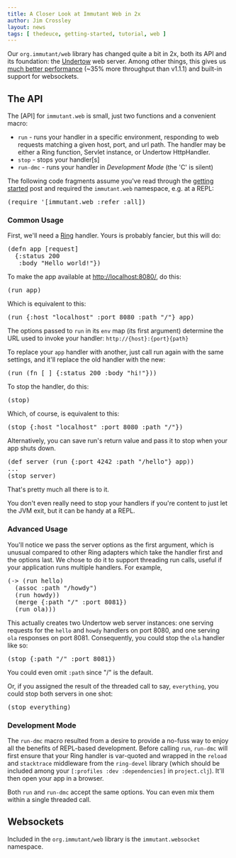 ```yaml
---
title: A Closer Look at Immutant Web in 2x
author: Jim Crossley
layout: news
tags: [ thedeuce, getting-started, tutorial, web ]
---
```


Our `org.immutant/web` library has changed quite a bit in 2x, both its
API and its foundation: the [Undertow] web server. Among other things,
this gives us
[much better performance](https://github.com/ptaoussanis/clojure-web-server-benchmarks)
(~35% more throughput than v1.1.1) and built-in support for
websockets.

## The API

The [API] for `immutant.web` is small, just two functions and a
convenient macro:

* `run` - runs your handler in a specific environment, responding to
  web requests matching a given host, port, and url path. The handler
  may be either a Ring function, Servlet instance, or Undertow
  HttpHandler.
* `stop` - stops your handler[s]
* `run-dmc` - runs your handler in *Development Mode* (the 'C' is silent)

The following code fragments assume you've read through the
[getting started] post and required the `immutant.web` namespace, e.g.
at a REPL:

<pre class="syntax clojure">(require '[immutant.web :refer :all])</pre>

### Common Usage

First, we'll need a [Ring] handler. Yours is probably fancier, but
this will do:

<pre class="syntax clojure">(defn app [request]
  {:status 200
   :body "Hello world!"})
</pre>

To make the app available at <http://localhost:8080/>, do this:

<pre class="syntax clojure">(run app)</pre>

Which is equivalent to this:

<pre class="syntax clojure">(run {:host "localhost" :port 8080 :path "/"} app)</pre>

The options passed to `run` in its `env` map (its first argument)
determine the URL used to invoke your handler: `http://{host}:{port}{path}`

To replace your `app` handler with another, just call run again with
the same settings, and it'll replace the old handler with the new:

<pre class="syntax clojure">(run (fn [_] {:status 200 :body "hi!"}))</pre>

To stop the handler, do this:

<pre class="syntax clojure">(stop)</pre>

Which, of course, is equivalent to this:

<pre class="syntax clojure">(stop {:host "localhost" :port 8080 :path "/"})</pre>

Alternatively, you can save run's return value and pass it to stop
when your app shuts down.

<pre class="syntax clojure">(def server (run {:port 4242 :path "/hello"} app))
...
(stop server)
</pre>

That's pretty much all there is to it.

You don't even really need to stop your handlers if you're content to
just let the JVM exit, but it can be handy at a REPL.

### Advanced Usage

You'll notice we pass the server options as the first argument, which
is unusual compared to other Ring adapters which take the handler
first and the options last. We chose to do it to support threading run
calls, useful if your application runs multiple handlers. For example,

<pre class="syntax clojure">(-> (run hello)
  (assoc :path "/howdy")
  (run howdy))
  (merge {:path "/" :port 8081})
  (run ola)))
</pre>

This actually creates two Undertow web server instances: one serving
requests for the `hello` and `howdy` handlers on port 8080, and one
serving `ola` responses on port 8081. Consequently, you could stop the
`ola` handler like so:

<pre class="syntax clojure">(stop {:path "/" :port 8081})</pre>

You could even omit `:path` since "/" is the default.

Or, if you assigned the result of the threaded call to say,
`everything`, you could stop both servers in one shot:

<pre class="syntax clojure">(stop everything)</pre>

### Development Mode

The `run-dmc` macro resulted from a desire to provide a no-fuss way to
enjoy all the benefits of REPL-based development. Before calling
`run`, `run-dmc` will first ensure that your Ring handler is
var-quoted and wrapped in the `reload` and `stacktrace` middleware
from the `ring-devel` library (which should be included among your
`[:profiles :dev :dependencies]` in `project.clj`). It'll then open
your app in a browser.

Both `run` and `run-dmc` accept the same options. You can even mix
them within a single threaded call.

## Websockets

Included in the `org.immutant/web` library is the `immutant.websocket`
namespace.

[immutant.web]: https://projectodd.ci.cloudbees.com/job/immutant2-incremental/lastSuccessfulBuild/artifact/target/apidocs/immutant.web.html
[immutant.websocket]: https://projectodd.ci.cloudbees.com/job/immutant2-incremental/lastSuccessfulBuild/artifact/target/apidocs/immutant.websocket.html
[Undertow]: http://undertow.io/
[Ring]: https://github.com/ring-clojure/ring/wiki
[getting started]: /news/2014/04/28/getting-started-with-2x/
